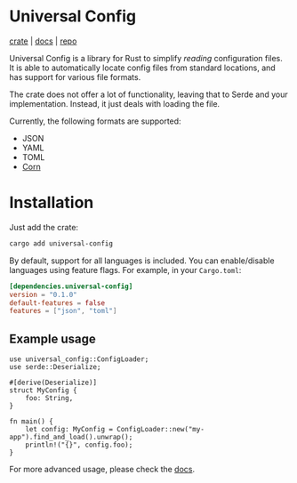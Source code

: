 # Universal Config

[crate](https://crates.io/crates/universal-config) | 
[docs](https://docs.rs/universal-config) | 
[repo](https://github.com/jakestanger/universal-config-rs)

Universal Config is a library for Rust to simplify *reading* configuration files.
It is able to automatically locate config files from standard locations, and has support for various file formats.

The crate does not offer a lot of functionality, leaving that to Serde and your implementation. 
Instead, it just deals with loading the file.

Currently, the following formats are supported:

- JSON
- YAML
- TOML
- [Corn](https://github.com/jakestanger/corn)

# Installation

Just add the crate:

```bash
cargo add universal-config
```

By default, support for all languages is included. 
You can enable/disable languages using feature flags. For example, in your `Cargo.toml`:

```toml
[dependencies.universal-config]
version = "0.1.0"
default-features = false
features = ["json", "toml"]
```

## Example usage

```no_run
use universal_config::ConfigLoader;
use serde::Deserialize;

#[derive(Deserialize)]
struct MyConfig {
    foo: String,
}

fn main() {
    let config: MyConfig = ConfigLoader::new("my-app").find_and_load().unwrap();
    println!("{}", config.foo);
}
```

For more advanced usage, please check the [docs](https://docs.rs/universal-config).